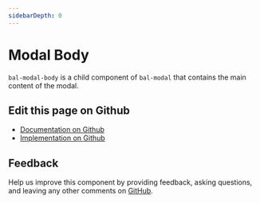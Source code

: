 ```yaml
---
sidebarDepth: 0
---
```



# Modal Body

`bal-modal-body` is a child component of `bal-modal` that contains the main content of the modal.




<ClientOnly><docs-component-tabs></docs-component-tabs></ClientOnly>

<!-- docs:child of bal-modal -->




## Edit this page on Github

* [Documentation on Github](https://github.com/baloise/design-system/blob/master/docs/src/components/components/bal-modal-body.md)
* [Implementation on Github](https://github.com/baloise/design-system/blob/master/packages/components/src/components/bal-modal-body)

## Feedback

Help us improve this component by providing feedback, asking questions, and leaving any other comments on [GitHub](https://github.com/baloise/design-system/issues/new).

